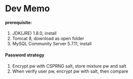 # Dev Memo
#### prerequisite:

1. JDK(JRE) 1.8.0, install
2. Tomcat 8, download as open folder
3. MySQL Community Server 5.7.11, install

#### Password strategy

1. Encrypt pw with CSPRNG salt, store mixture pw and salt
2. When verify user pw, encrypt pw with salt, then compare